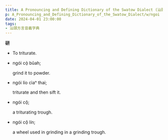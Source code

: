 ```yaml
---
title: A Pronouncing and Defining Dictionary of the Swatow Dialect (汕頭方言音義字典) / ngoi
p: A_Pronouncing_and_Defining_Dictionary_of_the_Swatow_Dialect/w/ngoi
date: 2024-04-01 23:00:00
tags: 
- 汕頭方言音義字典
---
```



**研**
- To triturate.

- ngói cò̤ bûah;

  grind it to powder.

- ngói lío cìaⁿ thai;

  triturate and then sift it.

- ngói cô̤;

  a triturating trough.

- ngói cô̤ lín;

  a wheel used in grinding in a grinding trough.